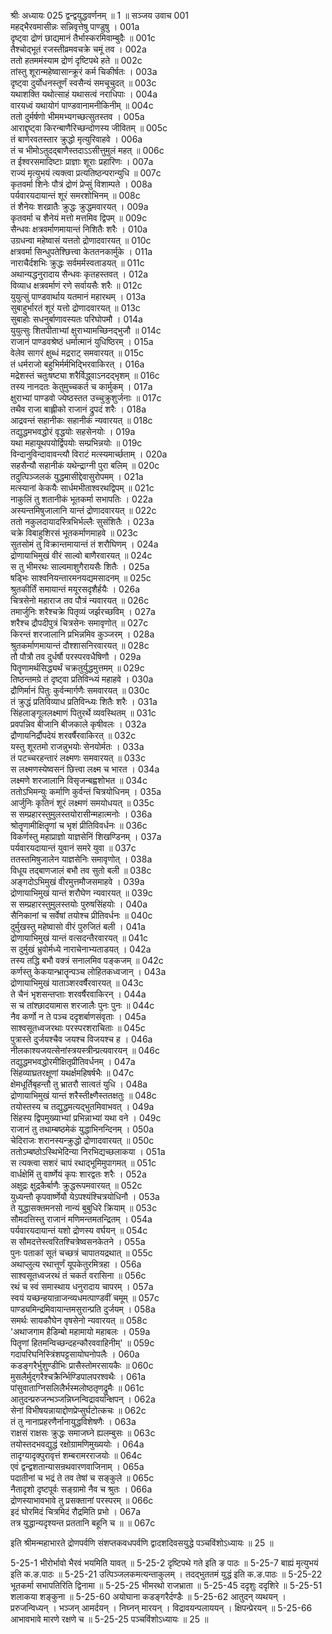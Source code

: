श्रीः
अध्यायः 025
द्वन्द्वयुद्धवर्णनम् ॥ 1 ॥
सञ्जय उवाच 	001  
महद्भैरवमासीन्नः सन्निवृत्तेषु पाण्डुषु ।	001a  
दृष्ट्वा द्रोणं छाद्यमानं तैर्भास्करमिवाम्बुदैः ॥	001c  
तैश्चोद्भूतं रजस्तीव्रमवचक्रे चमूं तव ।	002a  
ततो हतममंस्याम द्रोणं दृष्टिपथे हते ॥	002c  
तांस्तु शूरान्महेष्वासान्क्रूरं कर्म चिकीर्षतः ।	003a  
दृष्ट्वा दुर्योधनस्तूर्णं स्वसैन्यं समचूचुदत् ॥	003c  
यथाशक्ति यथोत्साहं यथासत्वं नराधिपाः ।	004a  
वारयध्वं यथायोगं पाण्डवानामनीकिनीम् ॥	004c  
ततो दुर्मर्षणो भीममभ्यगच्छत्सुतस्तव ।	005a  
आराद्दृष्ट्वा किरन्बाणैरिच्छन्दोणस्य जीवितम् ॥	005c  
तं बाणेरवतस्तार क्रुद्धो मृत्युरिवाहवे ।	006a  
तं च भीमोऽतुदद्बाणैस्तदाऽऽसीत्तुमुलं महत् ॥	006c  
त ईश्वरसमादिष्टाः प्राज्ञाः शूराः प्रहारिणः ।	007a  
राज्यं मृत्युभयं त्यक्त्वा प्रत्यतिष्ठन्परान्युधि ॥	007c  
कृतवर्मा शिनेः पौत्रं द्रोणं प्रेप्सुं विशाम्पते ।	008a  
पर्यवारयदायान्तं शूरं समरशोभिनम् ॥	008c  
तं शैनेयः शरव्रातैः क्रुद्धः क्रुद्धमवारयत् ।	009a  
कृतवर्मा च शैनेयं मत्तो मत्तमिव द्विपम् ॥	009c  
सैन्धवः क्षत्रवर्माणमायान्तं निशितैः शरैः ।	010a  
उग्रधन्वा महेष्वासं यत्ततो द्रोणादवारयत् ॥	010c  
क्षत्रवर्मा सिन्धुपतेश्छित्त्वा केततनकार्मुके ।	011a  
नाराचैर्दशभिः क्रुद्धः सर्वमर्मस्वताडयत् ॥	011c  
अथान्यद्धनुरादाय सैन्धवः कृतहस्तवत् ।	012a  
विव्याध क्षत्रवर्माणं रणे सर्वायसैः शरैः ॥	012c  
युयुत्सुं पाण्डवार्थाय यतमानं महारथम् ।	013a  
सुबाहुर्भारतं शूरं यत्तो द्रोणादवारयत् ॥	013c  
सुबाहोः सधनुर्बाणावस्यतः परिघोपमौ ।	014a  
युयुत्सुः शितपीताभ्यां क्षुराभ्यामच्छिनद्भुजौ ॥	014c  
राजानं पाण्डवश्रेष्ठं धर्मात्मानं युधिष्ठिरम् ।	015a  
वेलेव सागरं क्षुब्धं मद्रराट् समवारयत् ॥	015c  
तं धर्मराजो बहुभिर्मर्मभिद्भिरवाकिरत् ।	016a  
मद्रेशस्तं चतुःषष्ट्या शरैर्विद्ध्वाऽनदद्भृशम् ॥	016c  
तस्य नानदतः केतुमुच्चकर्त च कार्मुकम् ।	017a  
क्षुराभ्यां पाण्डवो ज्येष्ठस्तत उच्चुक्रुशुर्जनाः ॥	017c  
तथैव राजा बाह्लीको राजानं द्रुपदं शरैः ।	018a  
आद्रवन्तं सहानीकः सहानीकं न्यवारयत् ॥	018c  
तद्युद्धमभवद्धोरं वृद्धयोः सहसेनयोः ।	019a  
यथा महायूथपयोर्द्विपयोः सम्प्रभिन्नयोः ॥	019c  
विन्दानुविन्दावावन्त्यौ विराटं मत्स्यमार्च्छताम् ।	020a  
सहसैन्यौ सहानीकं यथेन्द्राग्नी पुरा बलिम् ॥	020c  
तदुत्पिञ्जलकं युद्धमासीद्देवासुरोपमम् ।	021a  
मत्स्यानां केकयैः सार्धमभीताश्वरथद्विपम् ॥	021c  
नाकुलिं तु शतानीकं भूतकर्मा सभापतिः ।	022a  
अस्यन्तमिषुजालानि यान्तं द्रोणादवारयत् ॥	022c  
ततो नकुलदायादस्त्रिभिर्भल्लैः सुसंशितैः ।	023a  
चक्रे विबाहुशिरसं भूतकर्माणमाहवे ॥	023c  
सुतसोमं तु विक्रान्तमायान्तं तं शरौघिणम् ।	024a  
द्रोणायाभिमुखं वीरं साल्वो बाणैरवारयत् ॥	024c  
स तु भीमरथः साल्वमाशुगैरायसैः शितैः ।	025a  
षड्भिः साश्वनियन्तारमनयद्यमसादनम् ॥	025c  
श्रुतकीर्तिं समायान्तं मयूरसदृशैर्हयैः ।	026a  
चित्रसेनो महाराज तव पौत्रं न्यवारयत् ॥	026c  
तमार्जुनिः शरैश्चक्रे पितृव्यं जर्झरच्छविम् ।	027a  
शरैश्च द्रौपदीपुत्रं चित्रसेनः समावृणोत् ॥	027c  
किरन्तं शरजालानि प्रभिन्नमिव कुञ्जरम् ।	028a  
श्रुतकर्माणमायान्तं दौश्शासनिरवारयत् ॥	028c  
तौ पौत्रौ तव दुर्धर्षौ परस्परवधैषिणौ ।	029a  
पितॄणामर्थसिद्ध्यर्थं चक्रतुर्युद्धमुत्तमम् ॥	029c  
तिष्ठन्तमग्रे तं दृष्ट्वा प्रतिविन्ध्यं महाहवे ।	030a  
द्रौणिर्मानं पितुः कुर्वन्मार्गणैः समवारयत् ॥	030c  
तं क्रुद्धं प्रतिविव्याध प्रतिविन्ध्यः शितैः शरैः ।	031a  
सिंहलाङ्गूललक्ष्माणं पितुरर्थे व्यवस्थितम् ॥	031c  
प्रवपन्निव बीजानि बीजकाले कृषीवलः ।	032a  
द्रौणायनिर्द्रौपदेयं शरवर्षैरवाकिरत् ॥	032c  
यस्तु शूरतमो राजन्नुभयोः सेनयोर्मतः ।	033a  
तं पटच्चरहन्तारं लक्ष्मणः समवारयत् ॥	033c  
स लक्ष्मणस्येष्वसनं छित्त्वा लक्ष्म च भारत ।	034a  
लक्ष्मणे शरजालानि विसृजन्बह्वशोभत ॥	034c  
ततोऽभिमन्युः कर्माणि कुर्वन्तं चित्रयोधिनम् ।	035a  
आर्जुनिः कृतिनं शूरं लक्ष्मणं समयोधयत् ॥	035c  
स सम्प्रहारस्तुमुलस्तयोरासीन्महात्मनोः ।	036a  
श्रोतॄणामीक्षितॄणां च भृशं प्रीतिविवर्धनः ॥	036c  
विकर्णस्तु महाप्राज्ञो याज्ञसेनिं शिखण्डिनम् ।	037a  
पर्यवारयदायान्तं युवानं समरे युवा ॥	037c  
ततस्तमिषुजालेन याज्ञसेनिः समावृणोत् ।	038a  
विधूय तद्बाणजालं बभौ तव सुतो बली ॥	038c  
अङ्गदोऽभिमुखं वीरमुत्तमौजसमाहवे ।	039a  
द्रोणायाभिमुखं यान्तं शरौघेण न्यवारयत् ॥	039c  
स सम्प्रहारस्तुमुलस्तयोः पुरुषसिंहयोः ।	040a  
सैनिकानां च सर्वेषां तयोश्च प्रीतिवर्धनः ॥	040c  
दुर्मुखस्तु महेष्वासो वीरं पुरुजितं बली ।	041a  
द्रोणायाभिमुखं यान्तं वत्सदन्तैरवारयत् ॥	041c  
स दुर्मुखं भ्रुवोर्मध्ये नाराचेनाभ्यताडयत् ।	042a  
तस्य तद्धि बभौ वक्त्रं सनालमिव पङ्कजम् ॥	042c  
कर्णस्तु केकयान्भ्रातॄन्पञ्च लोहितकध्वजान् ।	043a  
द्रोणायाभिमुखं याताञ्शरवर्षैरवारयत् ॥	043c  
ते चैनं भृशसन्तप्ताः शरवर्षैरवाकिरन् ।	044a  
स च तांश्छादयामास शरजालैः पुनः पुनः ॥	044c  
नैव कर्णो न ते पञ्च ददृशर्बाणसंवृताः ।	045a  
साश्वसूतध्वजरथाः परस्परशराचिताः ॥	045c  
पुत्रास्ते दुर्जयश्चैव जयश्च विजयश्च ह ।	046a  
नीलकाश्यजयत्सेनांस्त्रयस्त्रीन्प्रत्यवारयन् ॥	046c  
तद्युद्धमभवद्धोरमीक्षितृप्रीतिवर्धनम् ।	047a  
सिंहव्याघ्रतरक्षूणां यथर्क्षमहिषर्षभैः ॥	047c  
क्षेमधूर्तिबृहन्तौ तु भ्रातरौ सात्वतं युधि ।	048a  
द्रोणायाभिमुखं यान्तं शरैस्तीक्ष्णैस्ततक्षतुः ॥	048c  
तयोस्तस्य च तद्युद्धमत्यद्भुतमिवाभवत् ।	049a  
सिंहस्य द्विपमुख्याभ्यां प्रभिन्नाभ्यां यथा वने ।	049c  
राजानं तु तथाम्बष्ठमेकं युद्धाभिनन्दिनम् ।	050a  
चेदिराजः शरानस्यन्क्रुद्धो द्रोणादवारयत् ॥	050c  
ततोऽम्बष्ठोऽस्थिभेदिन्या निरभिद्यच्छलाकया ।	051a  
स त्यक्त्वा सशरं चापं रथाद्भूमिमुपागमत् ॥	051c  
वार्धक्षेमिं तु वार्ष्णेयं कृपः शारद्वतः शरैः ।	052a  
अक्षुद्रः क्षुद्रकैर्बाणैः क्रुद्धरूपमवारयत् ॥	052c  
युध्यन्तौ कृपवार्ष्णेयौ येऽपश्यंश्चित्रयोधिनौ ।	053a  
ते युद्धासक्तमनसो नान्यं बुबुधिरे क्रियाम् ॥	053c  
सौमदत्तिस्तु राजानं मणिमन्तमतन्द्रितम् ।	054a  
पर्यवारयदायान्तं यशो द्रोणस्य वर्घयन् ॥	054c  
स सौमदत्तेस्त्वरितश्चित्रेष्वसनकेतने ।	055a  
पुनः पताकां सूतं चच्छत्रं चापातयद्रथात् ॥	055c  
अथाप्लुत्य रथात्तूर्णं यूपकेतुरमित्रहा ।	056a  
साश्वसूतध्वजरथं तं चकर्त वरासिना ॥	056c  
रथं च स्वं समास्थाय धनुरादाय चापरम् ।	057a  
स्वयं यच्छन्हयान्राजन्व्यधमत्पाण्डवीं चमूम् ॥	057c  
पाण्ड्यमिन्द्रमिवायान्तमसुरान्प्रति दुर्जयम् ।	058a  
समर्थः सायकौघेन वृषसेनो न्यवारयत् ॥	058c  
\'अथाजगाम हैडिम्बो महामायो महाबलः ।	059a  
पितॄणां हितमन्विच्छन्दहन्कौरववाहिनीम्\' ॥	059c  
गदापरिघनिस्त्रिंशपट्टसायोघनोपलैः ।	060a  
कडङ्गरैर्भुशुण्डीभिः प्रासैस्तोमरसायकैः ॥	060c  
मुसलैर्मुद्गरैश्चक्रैर्न्भिण्डिपालपरश्वथैः ।	061a  
पांसुवाताग्निसलिलैर्भस्मलोष्ठतृणद्रुमैः ॥	061c  
आतुदन्प्ररुजन्भञ्जन्निघ्नन्विद्रावयन्क्षिपन् ।	062a  
सेनां विभीषयन्नायाद्दोणप्रेप्सुर्घटोत्कचः ॥	062c  
तं तु नानाप्रहरणैर्नानायुद्धविशेषणैः ।	063a  
राक्षसं राक्षसः क्रुद्धः समाजघ्ने ह्यलम्बुसः ॥	063c  
तयोस्तदभवद्युद्धं रक्षोग्रामणिमुख्ययोः ।	064a  
तादृग्यादृक्पुरावृत्तं शम्बरामरराजयोः ॥	064c  
एवं द्वन्द्वशतान्यासन्रथवारणवाजिनाम् ।	065a  
पदातीनां च भद्रं ते तव तेषां च सङ्कुले ॥	065c  
नैतादृशो दृष्टपूर्वः सङ्ग्रामो नैव च श्रुतः ।	066a  
द्रोणस्याभावभावे तु प्रसक्तानां परस्परम् ॥	066c  
इदं घोरमिदं चित्रमिदं रौद्रमिति प्रभो ।	067a  
तत्र युद्धान्यदृश्यन्त प्रततानि बहूनि च ॥ ॥	067c  

इति श्रीमन्महाभारते द्रोणपर्वणि संशप्तकवधपर्वणि द्वादशदिवसयुद्धे पञ्चविंशोऽध्यायः ॥ 25 ॥

5-25-1 भीरोर्भावो भैरवं भयमिति यावत् ॥ 5-25-2 दृष्टिपथे गते इति ङ पाठः ॥ 5-25-7 बाह्यं मृत्युभयं इति क.ङ.पाठः ॥ 5-25-21 उत्पिञ्जलकमत्यन्ताकुलम् । तदद्भुततमं युद्धं इति क.ङ.पाठः ॥ 5-25-22 भूतकर्मा सभापतिरिति द्विनामा ॥ 5-25-25 भीमरथो राजभ्राता ॥ 5-25-45 ददृशुः ददृशिरे ॥ 5-25-51 शलाकया शङ्कुना ॥ 5-25-60 अयोघाना कडङ्गरैर्दण्डैः ॥ 5-25-62 आतुदन् व्यथयन् । प्ररुजन्विध्यन् । भञ्जन् आमर्दयन् । निघ्नन् मारयन् । विद्रावयन्पलाययन् । क्षिपन्प्रेरयन् ॥ 5-25-66 आभावभावे मारणे रक्षणे च ॥ 5-25-25 पञ्चविंशोऽध्यायः ॥ 25 ॥
